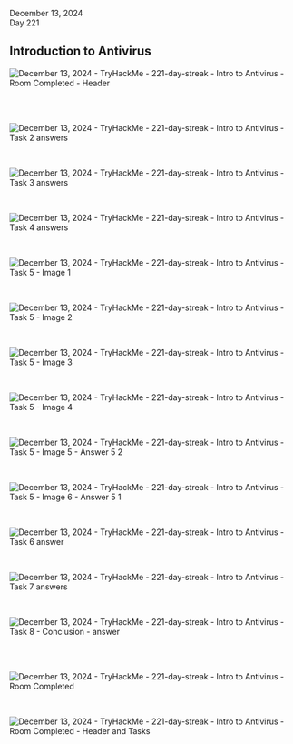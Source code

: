December 13, 2024<br>
Day 221<br>

<h2>Introduction to Antivirus</h2>

![December 13, 2024  - TryHackMe - 221-day-streak -  Intro to Antivirus - Room Completed - Header](https://github.com/user-attachments/assets/fc8bcbc8-a0be-4328-8170-176b96b87090)


<br>

<br>

![December 13, 2024  - TryHackMe - 221-day-streak -  Intro to Antivirus - Task 2 answers](https://github.com/user-attachments/assets/195ecb19-d4ea-42d0-b2ad-f2003f67e1f6)


<br>

![December 13, 2024  - TryHackMe - 221-day-streak -  Intro to Antivirus - Task 3 answers](https://github.com/user-attachments/assets/a03eff01-cca2-4500-bf1a-ca7fc5318ce7)


<br>

![December 13, 2024  - TryHackMe - 221-day-streak -  Intro to Antivirus - Task 4 answers](https://github.com/user-attachments/assets/c85b1d90-cc61-40b1-b54c-6ace211a36cd)


<br>

![December 13, 2024  - TryHackMe - 221-day-streak -  Intro to Antivirus - Task 5 - Image 1](https://github.com/user-attachments/assets/b27a69ce-32d0-4705-b0a9-05322862dc96)


<br>

![December 13, 2024  - TryHackMe - 221-day-streak -  Intro to Antivirus - Task 5 - Image 2](https://github.com/user-attachments/assets/aff53aa9-82b0-4c5a-ac1e-228a70e4e14d)


<br>

![December 13, 2024  - TryHackMe - 221-day-streak -  Intro to Antivirus - Task 5 - Image 3](https://github.com/user-attachments/assets/03ec8488-6401-4acb-aed5-acded618d475)


<br>

![December 13, 2024  - TryHackMe - 221-day-streak -  Intro to Antivirus - Task 5 - Image 4](https://github.com/user-attachments/assets/5cc0cb0d-e9f2-45fb-aac7-c79836bfca27)

<br>

![December 13, 2024  - TryHackMe - 221-day-streak -  Intro to Antivirus - Task 5 - Image 5 - Answer 5 2](https://github.com/user-attachments/assets/a2afdf2a-e2ce-4d55-b016-9894a9434ed3)


<br>

![December 13, 2024  - TryHackMe - 221-day-streak -  Intro to Antivirus - Task 5 - Image 6 - Answer 5 1](https://github.com/user-attachments/assets/878d2ae3-d5bf-47b9-b51f-75e311c80007)


<br>

![December 13, 2024  - TryHackMe - 221-day-streak -  Intro to Antivirus - Task 6 answer](https://github.com/user-attachments/assets/9e97cad1-8dbd-4272-b156-276e4752539d)


<br>

![December 13, 2024  - TryHackMe - 221-day-streak -  Intro to Antivirus - Task 7 answers](https://github.com/user-attachments/assets/9ee7dfab-f69b-47f2-ac58-b61d20d183f8)


<br>

![December 13, 2024  - TryHackMe - 221-day-streak -  Intro to Antivirus - Task 8 - Conclusion - answer](https://github.com/user-attachments/assets/87bdc424-52fc-4986-ae82-b52ae4672cce)

<br>
<br>

![December 13, 2024  - TryHackMe - 221-day-streak -  Intro to Antivirus - Room Completed](https://github.com/user-attachments/assets/569ec48b-350a-4ffc-a66c-2e0a4b230ba2)


<br>


![December 13, 2024  - TryHackMe - 221-day-streak -  Intro to Antivirus - Room Completed - Header and Tasks](https://github.com/user-attachments/assets/ad8d2cdb-6689-4f2c-bf0b-13e82abd8bfe)
